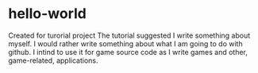 # hello-world
Created for turorial project
The tutorial suggested I write something about myself. I would rather write something about what I am going to do with github. I intind to use it for game source code as I write games and other, game-related, applications.
